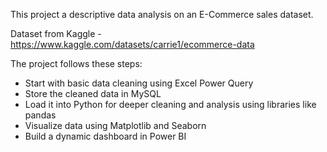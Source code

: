 This project a descriptive data analysis on an E-Commerce sales dataset. 

Dataset from Kaggle - https://www.kaggle.com/datasets/carrie1/ecommerce-data

The project follows these steps:
- Start with basic data cleaning using Excel Power Query
- Store the cleaned data in MySQL
- Load it into Python for deeper cleaning and analysis using libraries like pandas
- Visualize data using Matplotlib and Seaborn
- Build a dynamic dashboard in Power BI


